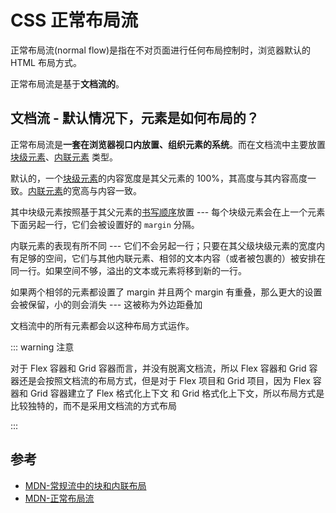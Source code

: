 # CSS 正常布局流

正常布局流(normal flow)是指在不对页面进行任何布局控制时，浏览器默认的 HTML 布局方式。

正常布局流是基于**文档流的**。

## 文档流 - 默认情况下，元素是如何布局的？

正常布局流是**一套在浏览器视口内放置、组织元素的系统**。而在文档流中主要放置 [块级元素](https://developer.mozilla.org/zh-CN/docs/Web/HTML/Block-level_elements)、[内联元素](https://developer.mozilla.org/zh-CN/docs/Web/HTML/Inline_elements) 类型。

默认的，一个[块级元素](https://developer.mozilla.org/zh-CN/docs/Web/HTML/Block-level_elements)的内容宽度是其父元素的 100%，其高度与其内容高度一致。[内联元素](https://developer.mozilla.org/zh-CN/docs/Web/HTML/Inline_elements)的宽高与内容一致。

其中块级元素按照基于其父元素的[书写顺序](https://developer.mozilla.org/zh-CN/docs/Web/CSS/writing-mode)放置 --- 每个块级元素会在上一个元素下面另起一行，它们会被设置好的 `margin` 分隔。

内联元素的表现有所不同 --- 它们不会另起一行；只要在其父级块级元素的宽度内有足够的空间，它们与其他内联元素、相邻的文本内容（或者被包裹的）被安排在同一行。如果空间不够，溢出的文本或元素将移到新的一行。

如果两个相邻的元素都设置了 margin 并且两个 margin 有重叠，那么更大的设置会被保留，小的则会消失 --- 这被称为外边距叠加

文档流中的所有元素都会以这种布局方式运作。

::: warning 注意

对于 Flex 容器和 Grid 容器而言，并没有脱离文档流，所以 Flex 容器和 Grid 容器还是会按照文档流的布局方式，但是对于 Flex 项目和 Grid 项目，因为 Flex 容器和 Grid 容器建立了 Flex 格式化上下文 和 Grid 格式化上下文，所以布局方式是比较独特的，而不是采用文档流的方式布局

:::

## 参考

- [MDN-常规流中的块和内联布局](https://developer.mozilla.org/zh-CN/docs/Web/CSS/CSS_Flow_Layout/Block_and_Inline_Layout_in_Normal_Flow)
- [MDN-正常布局流](https://developer.mozilla.org/zh-CN/docs/Learn/CSS/CSS_layout/Normal_Flow)
